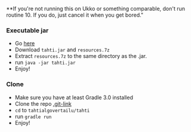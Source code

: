 **If you're not running this on Ukko or something comparable, don't run routine 10. If you do, just cancel it when you get bored."

### Executable jar
* Go [here](https://github.com/micaminoff/tahtialgovertailu/releases)
* Download `tahti.jar` and `resources.7z`
* Extract `resources.7z` to the same directory as the .jar.
* run `java -jar tahti.jar`
* Enjoy!

### Clone
* Make sure you have at least Gradle 3.0 installed
* Clone the repo [.git-link](https://github.com/micaminoff/tahtialgovertailu.git)
* `cd` to `tahtialgovertailu/tahti`
* run `gradle run`
* Enjoy!
